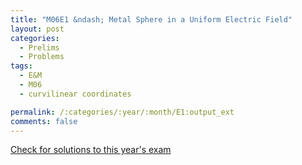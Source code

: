 ```yaml
---
title: "M06E1 &ndash; Metal Sphere in a Uniform Electric Field"
layout: post
categories:
  - Prelims
  - Problems
tags:
  - E&M
  - M06
  - curvilinear coordinates

permalink: /:categories/:year/:month/E1:output_ext
comments: false
---
```

<object data="2006M1E.pdf" type="application/pdf" width="100%" height="500"></object>
<div class="message"><a href='https://princetonprelim.com/prelim/17/'>Check for solutions to this year's exam</a></div>